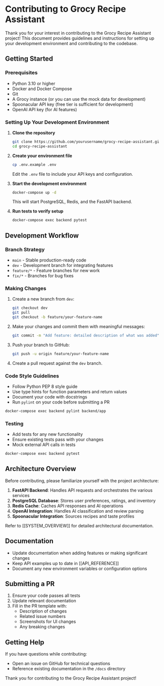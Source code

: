 # Contributing to Grocy Recipe Assistant

Thank you for your interest in contributing to the Grocy Recipe Assistant project! This document provides guidelines and instructions for setting up your development environment and contributing to the codebase.

## Getting Started

### Prerequisites

- Python 3.10 or higher
- Docker and Docker Compose
- Git
- A Grocy instance (or you can use the mock data for development)
- Spoonacular API key (free tier is sufficient for development)
- OpenAI API key (for AI features)

### Setting Up Your Development Environment

1. **Clone the repository**

   ```bash
   git clone https://github.com/yourusername/grocy-recipe-assistant.git
   cd grocy-recipe-assistant
   ```

2. **Create your environment file**

   ```bash
   cp .env.example .env
   ```

   Edit the `.env` file to include your API keys and configuration.

3. **Start the development environment**

   ```bash
   docker-compose up -d
   ```

   This will start PostgreSQL, Redis, and the FastAPI backend.

4. **Run tests to verify setup**

   ```bash
   docker-compose exec backend pytest
   ```

## Development Workflow

### Branch Strategy

- `main` - Stable production-ready code
- `dev` - Development branch for integrating features
- `feature/*` - Feature branches for new work
- `fix/*` - Branches for bug fixes

### Making Changes

1. Create a new branch from `dev`:
   ```bash
   git checkout dev
   git pull
   git checkout -b feature/your-feature-name
   ```

2. Make your changes and commit them with meaningful messages:
   ```bash
   git commit -m "Add feature: detailed description of what was added"
   ```

3. Push your branch to GitHub:
   ```bash
   git push -u origin feature/your-feature-name
   ```

4. Create a pull request against the `dev` branch.

### Code Style Guidelines

- Follow Python PEP 8 style guide
- Use type hints for function parameters and return values
- Document your code with docstrings
- Run `pylint` on your code before submitting a PR

```bash
docker-compose exec backend pylint backend/app
```

### Testing

- Add tests for any new functionality
- Ensure existing tests pass with your changes
- Mock external API calls in tests

```bash
docker-compose exec backend pytest
```

## Architecture Overview

Before contributing, please familiarize yourself with the project architecture:

1. **FastAPI Backend**: Handles API requests and orchestrates the various services
2. **PostgreSQL Database**: Stores user preferences, ratings, and inventory
3. **Redis Cache**: Caches API responses and AI operations
4. **OpenAI Integration**: Handles AI classification and review parsing
5. **Spoonacular Integration**: Sources recipes and taste profiles

Refer to [[SYSTEM_OVERVIEW]] for detailed architectural documentation.

## Documentation

- Update documentation when adding features or making significant changes
- Keep API examples up to date in [[API_REFERENCE]]
- Document any new environment variables or configuration options

## Submitting a PR

1. Ensure your code passes all tests
2. Update relevant documentation
3. Fill in the PR template with:
   - Description of changes
   - Related issue numbers
   - Screenshots for UI changes
   - Any breaking changes

## Getting Help

If you have questions while contributing:

- Open an issue on GitHub for technical questions
- Reference existing documentation in the `/docs` directory

Thank you for contributing to the Grocy Recipe Assistant project!
